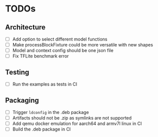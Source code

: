 # TODOs

## Architecture

- [ ] Add option to select different model functions
- [ ] Make processBlockFixture could be more versatile with new shapes
- [ ] Model and context config should be one json file
- [ ] Fix TFLite benchmark error

## Testing

- [ ] Run the examples as tests in CI

## Packaging

- [ ] Trigger `ldconfig` in the .deb package
- [ ] Artifacts should not be .zip as symlinks are not supported
- [ ] Add qemu docker emulation for aarch64 and armv7l linux in CI
- [ ] Build the .deb package in CI